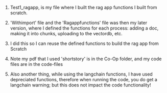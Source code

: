 1. Test1_ragapp, is my file where I built the rag app functions I built from scratch.

2. 'Withimport' file and the 'Ragappfunctions' file was then my later version, where I defined the functions for each process: adding a doc, making it into chunks, uploading to the vectordb, etc.
3. I did this so I can reuse the defined functions to build the rag app from Scratch
4. Note my pdf that I used 'shortstory' is in the Co-Op folder, and my code files are in the code-files
5. Also another thing, while using the langchain functions, I have used depreciated functions, therefore when running the code, you do get a langchain warning; but this does not impact the code functionality!
